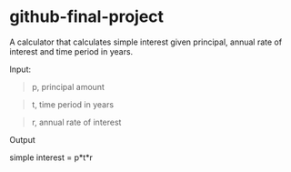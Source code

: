 # github-final-project

A calculator that calculates simple interest given principal, annual rate of interest and time period in years.

Input:

> p, principal amount

> t, time period in years

> r, annual rate of interest
   
Output

   simple interest = p\*t\*r
